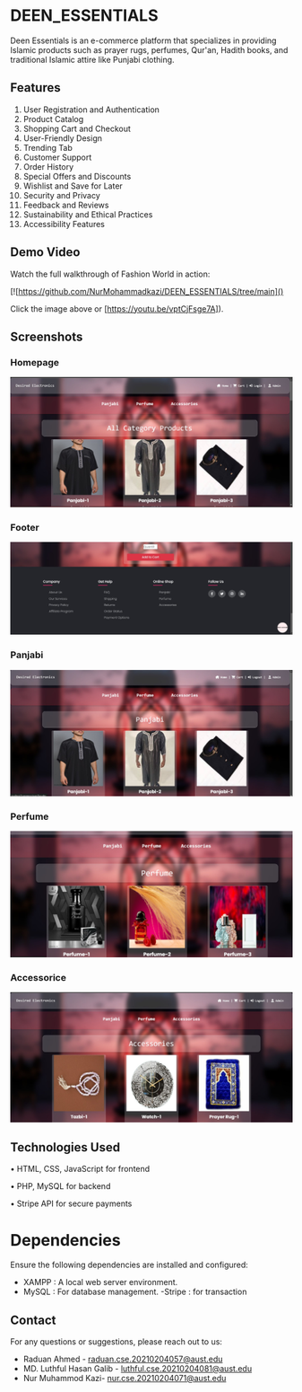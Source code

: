 # DEEN_ESSENTIALS

Deen Essentials is an e-commerce platform that specializes in providing Islamic
products such as prayer rugs, perfumes, Qur'an, Hadith books, and traditional
Islamic attire like Punjabi clothing.

## Features
1. User Registration and Authentication
2. Product Catalog
3. Shopping Cart and Checkout
4. User-Friendly Design
5. Trending Tab
6. Customer Support
7. Order History
8. Special Offers and Discounts
9. Wishlist and Save for Later
10. Security and Privacy
11. Feedback and Reviews
12. Sustainability and Ethical Practices
13. Accessibility Features
## Demo Video

Watch the full walkthrough of Fashion World in action:

[![https://github.com/NurMohammadkazi/DEEN_ESSENTIALS/tree/main]()

Click the image above or [https://youtu.be/vptCjFsge7A]).

## Screenshots

### Homepage
![Homepage](https://github.com/NurMohammadkazi/DEEN_ESSENTIALS/blob/main/deen_essentials/photo_6314208636951445965_w.jpg)

### Footer
![Footer](https://github.com/NurMohammadkazi/DEEN_ESSENTIALS/blob/main/deen_essentials/photo_6314208636951445967_w.jpg)

### Panjabi
![Panjabi](https://github.com/NurMohammadkazi/DEEN_ESSENTIALS/blob/main/deen_essentials/photo_6314208636951445985_w.jpg)

### Perfume
![Perfume](https://github.com/NurMohammadkazi/DEEN_ESSENTIALS/blob/main/deen_essentials/photo_6314208636951445984_w.jpg
)

### Accessorice
![ Accessorice](https://github.com/NurMohammadkazi/DEEN_ESSENTIALS/blob/main/deen_essentials/photo_6314208636951445986_w.jpg
)



## Technologies Used

• HTML, CSS, JavaScript for frontend

• PHP, MySQL for backend

• Stripe API for secure payments

# Dependencies

Ensure the following dependencies are installed and configured:

- XAMPP : A local web server environment.
- MySQL : For database management.
-Stripe : for transaction

## Contact

For any questions or suggestions, please reach out to us:
- Raduan Ahmed - raduan.cse.20210204057@aust.edu
- MD. Luthful Hasan Galib - luthful.cse.20210204081@aust.edu
- Nur Muhammod Kazi- nur.cse.20210204071@aust.edu



